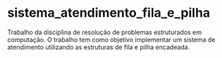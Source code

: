 # sistema_atendimento_fila_e_pilha
Trabalho da disciplina de resolução de problemas estruturados em computação. 
O trabalho tem como objetivo implementar um sistema de atendimento utilizando as estruturas de fila e pilha encadeada.
